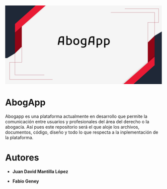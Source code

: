<p aling="center" >
    <img width="680" height="auto" src="Portada/portada.jpg">
</p>

# AbogApp

Abogapp es una plataforma actualmente en desarrollo que permite la comunicación entre usuarios y profesionales del área del derecho o la abogacía. Así pues este repositorio será el que aloje los archivos, documentos, código, diseño y todo lo que respecta a la inplementación de la plataforma.

# Autores
* **Juan David Mantilla López**

* **Fabio Geney**
